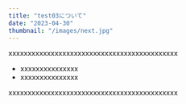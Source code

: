 ```yaml
---
title: "test03について"
date: "2023-04-30"
thumbnail: "/images/next.jpg"
---
```


xxxxxxxxxxxxxxxxxxxxxxxxxxxxxxxxxxxxxxxxxxxx

- xxxxxxxxxxxxxxx
- xxxxxxxxxxxxxxx

xxxxxxxxxxxxxxxxxxxxxxxxxxxxxxxxxxxxxxxxxxxx
